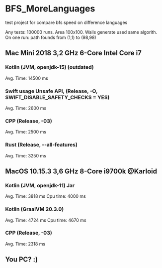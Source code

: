 # BFS_MoreLanguages
test project for compare bfs speed on difference languages 

Any tests: 100000 runs. Area 100x100. Walls generate used same algorith.
On one run: path founds from (1,1) to (98,98)

## Mac Mini 2018 3,2 GHz 6-Core Intel Core i7

### Kotlin (JVM, openjdk-15) (outdated)
Avg. Time: 14500 ms

### Swift usage Unsafe API, (Release, -O, SWIFT_DISABLE_SAFETY_CHECKS = YES)
Avg. Time: 2600 ms

### CPP (Release, -03)
Avg. Time: 2500 ms

### Rust (Release, --all-features)
Avg. Time: 3250 ms

## MacOS 10.15.3 3,6 GHz 8-Core i9700k @Karloid

### Kotlin (JVM, openjdk-11) Jar
Avg. Time: 3818 ms
Cpu time: 4000 ms 

### Kotlin (GraalVM 20.3.0)
Avg. Time: 4724 ms
Cpu time:  4670 ms

### CPP (Release, -03)
Avg. Time: 2318 ms 

## You PC? :)
